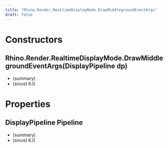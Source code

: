 ```yaml
---
title: "Rhino.Render.RealtimeDisplayMode.DrawMiddlegroundEventArgs"
draft: false
---
```


# Constructors
## Rhino.Render.RealtimeDisplayMode.DrawMiddlegroundEventArgs(DisplayPipeline dp)
- (summary) 
- (since) 6.0
# Properties
## DisplayPipeline Pipeline
- (summary) 
- (since) 6.0
